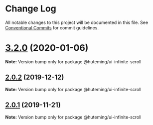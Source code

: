 # Change Log

All notable changes to this project will be documented in this file.
See [Conventional Commits](https://conventionalcommits.org) for commit guidelines.

# [3.2.0](https://github.com/huteming/huteming-ui/compare/v3.1.0...v3.2.0) (2020-01-06)

**Note:** Version bump only for package @huteming/ui-infinite-scroll





## [2.0.2](https://github.com/huteming/huteming-ui/compare/@huteming/ui-infinite-scroll@2.0.1...@huteming/ui-infinite-scroll@2.0.2) (2019-12-12)

**Note:** Version bump only for package @huteming/ui-infinite-scroll





## [2.0.1](https://github.com/huteming/huteming-ui/compare/@huteming/ui-infinite-scroll@2.0.0...@huteming/ui-infinite-scroll@2.0.1) (2019-11-21)

**Note:** Version bump only for package @huteming/ui-infinite-scroll
